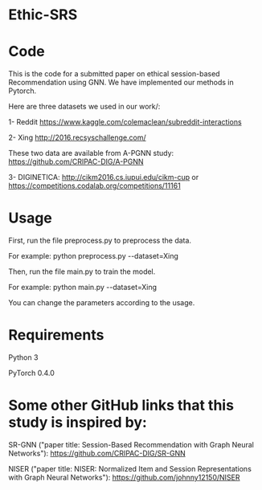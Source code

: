 # Ethic-SRS
# Code 
This is the code for a submitted paper on ethical session-based Recommendation using GNN.
We have implemented our methods in Pytorch.

Here are three datasets we used in our work/:

1- Reddit https://www.kaggle.com/colemaclean/subreddit-interactions

2- Xing http://2016.recsyschallenge.com/

These two data are available from A-PGNN study: https://github.com/CRIPAC-DIG/A-PGNN

3- DIGINETICA: http://cikm2016.cs.iupui.edu/cikm-cup or https://competitions.codalab.org/competitions/11161

# Usage
First, run the file preprocess.py to preprocess the data.

For example: python preprocess.py --dataset=Xing

Then, run the file main.py to train the model.

For example: python main.py --dataset=Xing

You can change the parameters according to the usage.

# Requirements
Python 3

PyTorch 0.4.0

# Some other GitHub links that this study is inspired by:
SR-GNN ("paper title: Session-Based Recommendation with Graph Neural Networks"): https://github.com/CRIPAC-DIG/SR-GNN

NISER ("paper title: NISER: Normalized Item and Session Representations with Graph Neural Networks"): https://github.com/johnny12150/NISER
